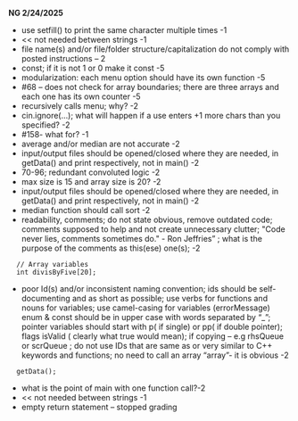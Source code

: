 **NG 2/24/2025**
* use setfill() to print the same character multiple times -1
* << not needed between strings -1
* file name(s) and/or file/folder structure/capitalization do not comply with posted instructions – 2
*  const; if it is not 1 or 0 make it const -5
* modularization: each menu option should have its own function -5
*  #68 – does not check for array boundaries; there are three arrays and each one has its own counter -5
* recursively calls menu; why? -2
* cin.ignore(…); what will happen if a use enters +1  more chars than you specified? -2
* #158- what for? -1
* average  and/or median are not accurate -2
* input/output files should be opened/closed where they are needed, in  getData() and print respectively, not in main() -2
* 70-96; redundant convoluted logic -2
* max size is 15 and array size is 20? -2
* input/output files should be opened/closed where they are needed, in  getData() and print respectively, not in main() -2
* median function should call sort -2
* readability, comments; do not state obvious, remove outdated code; comments supposed to help and not create unnecessary clutter; "Code never lies, comments sometimes do." - Ron Jeffries” ; what is the purpose of the comments as this(ese) one(s);  -2
```
  // Array variables
  int divisByFive[20];
```
* poor Id(s)  and/or inconsistent naming convention; ids should be self-documenting and as short as possible; use verbs for functions and nouns for variables; use camel-casing for variables (errorMessage) enum & const should be in upper case with words separated by “_”; pointer variables should start with p( if single)  or pp( if double pointer); flags isValid ( clearly what true would mean); if copying – e.g rhsQueue or scrQueue ; do not use IDs that are same as or very similar to C++  keywords and functions; no need to call an array “array”- it is obvious -2
```
  getData();
```
* what is the point of main with one function call?-2
* << not needed between strings -1
* empty return statement – stopped grading
